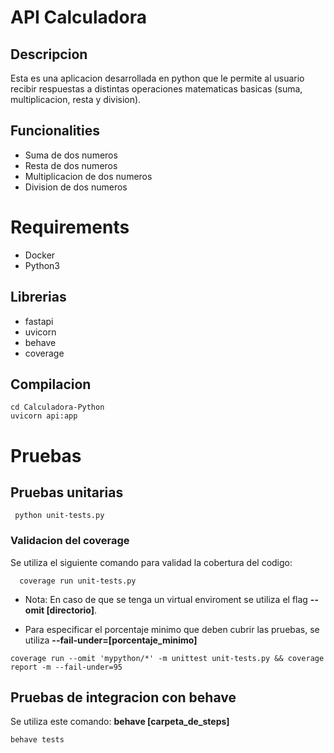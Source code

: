 # API Calculadora

## Descripcion
Esta es una aplicacion desarrollada en python que le permite al usuario recibir respuestas a distintas operaciones matematicas basicas (suma, multiplicacion, resta y division).

## Funcionalities

- Suma de dos numeros 
- Resta de dos numeros
- Multiplicacion de dos numeros
- Division de dos numeros

# Requirements 

- Docker
- Python3
  
## Librerias 

- fastapi
- uvicorn
- behave
- coverage

## Compilacion 
```
cd Calculadora-Python
uvicorn api:app

```
# Pruebas 

## Pruebas unitarias

```
 python unit-tests.py

```

### Validacion del coverage
Se utiliza el siguiente comando para validad la cobertura del codigo:
```
  coverage run unit-tests.py 

```

- Nota: En caso de que se tenga un virtual enviroment se utiliza el flag **--omit [directorio]**.
  
- Para especificar el porcentaje minimo que deben cubrir las pruebas, se utiliza **--fail-under=[porcentaje_minimo]**  

```
coverage run --omit 'mypython/*' -m unittest unit-tests.py && coverage report -m --fail-under=95

```


## Pruebas de integracion con behave 
Se utiliza este comando: **behave [carpeta_de_steps]**
```
behave tests 
```

